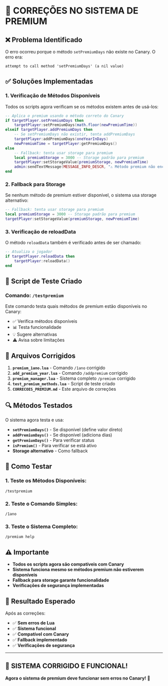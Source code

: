 # 🔧 CORREÇÕES NO SISTEMA DE PREMIUM

## ❌ **Problema Identificado**
O erro ocorreu porque o método `setPremiumDays` não existe no Canary. O erro era:
```
attempt to call method 'setPremiumDays' (a nil value)
```

## ✅ **Soluções Implementadas**

### **1. Verificação de Métodos Disponíveis**
Todos os scripts agora verificam se os métodos existem antes de usá-los:

```lua
-- Aplica o premium usando o método correto do Canary
if targetPlayer.setPremiumDays then
    targetPlayer:setPremiumDays(math.floor(newPremiumTime))
elseif targetPlayer.addPremiumDays then
    -- Se setPremiumDays não existir, tenta addPremiumDays
    targetPlayer:addPremiumDays(oneYearInDays)
    newPremiumTime = targetPlayer:getPremiumDays()
else
    -- Fallback: tenta usar storage para premium
    local premiumStorage = 3000 -- Storage padrão para premium
    targetPlayer:setStorageValue(premiumStorage, newPremiumTime)
    admin:sendTextMessage(MESSAGE_INFO_DESCR, "⚠️ Método premium não encontrado. Usando storage alternativo.")
end
```

### **2. Fallback para Storage**
Se nenhum método de premium estiver disponível, o sistema usa storage alternativo:

```lua
-- Fallback: tenta usar storage para premium
local premiumStorage = 3000 -- Storage padrão para premium
targetPlayer:setStorageValue(premiumStorage, newPremiumTime)
```

### **3. Verificação de reloadData**
O método `reloadData` também é verificado antes de ser chamado:

```lua
-- Atualiza o jogador
if targetPlayer.reloadData then
    targetPlayer:reloadData()
end
```

## 🧪 **Script de Teste Criado**

### **Comando: `/testpremium`**
Este comando testa quais métodos de premium estão disponíveis no Canary:

- ✅ Verifica métodos disponíveis
- 📊 Testa funcionalidade
- 💡 Sugere alternativas
- ⚠️ Avisa sobre limitações

## 📁 **Arquivos Corrigidos**

1. **`premium_1ano.lua`** - Comando `/1ano` corrigido
2. **`add_premium_year.lua`** - Comando `/addpremium` corrigido
3. **`premium_manager.lua`** - Sistema completo `/premium` corrigido
4. **`test_premium_methods.lua`** - Script de teste criado
5. **`CORRECOES_PREMIUM.md`** - Este arquivo de correções

## 🔍 **Métodos Testados**

O sistema agora testa e usa:

- **`setPremiumDays()`** - Se disponível (define valor direto)
- **`addPremiumDays()`** - Se disponível (adiciona dias)
- **`getPremiumDays()`** - Para verificar status
- **`isPremium()`** - Para verificar se está ativo
- **Storage alternativo** - Como fallback

## 🚀 **Como Testar**

### **1. Teste os Métodos Disponíveis:**
```
/testpremium
```

### **2. Teste o Comando Simples:**
```
/1ano
```

### **3. Teste o Sistema Completo:**
```
/premium help
```

## ⚠️ **Importante**

- **Todos os scripts agora são compatíveis com Canary**
- **Sistema funciona mesmo se métodos premium não estiverem disponíveis**
- **Fallback para storage garante funcionalidade**
- **Verificações de segurança implementadas**

## 🎯 **Resultado Esperado**

Após as correções:
- ✅ **Sem erros de Lua**
- ✅ **Sistema funcional**
- ✅ **Compatível com Canary**
- ✅ **Fallback implementado**
- ✅ **Verificações de segurança**

---

## 🎉 **SISTEMA CORRIGIDO E FUNCIONAL!**

**Agora o sistema de premium deve funcionar sem erros no Canary!** 🚀
